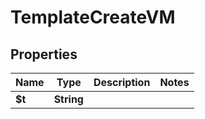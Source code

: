 

# TemplateCreateVM


## Properties

| Name | Type | Description | Notes |
|------------ | ------------- | ------------- | -------------|
|**$t** | **String** |  |  |




